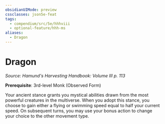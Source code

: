 ```yaml
---
obsidianUIMode: preview
cssclasses: json5e-feat
tags:
  - compendium/src/5e/hhhviii
  - optional-feature/hhh-ms
aliases:
  - Dragon
---
```

# Dragon
*Source: Hamund's Harvesting Handbook: Volume III p. 113*  

**Prerequisite**: 3rd-level Monk (Observed Form)

Your ancient stance grants you mystical abilities drawn from the most powerful creatures in the multiverse. When you adopt this stance, you choose to gain either a flying or swimming speed equal to half your current speed. On subsequent turns, you may use your bonus action to change your choice to the other movement type.